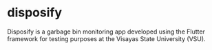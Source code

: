 # disposify
Disposify is a garbage bin monitoring app developed using the Flutter framework for testing purposes at the Visayas State University (VSU). 
